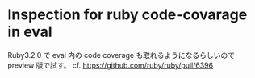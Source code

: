 # Inspection for ruby code-covarage in eval

Ruby3.2.0 で eval 内の code coverage も取れるようになるらしいので preview 版で試す。
cf. https://github.com/ruby/ruby/pull/6396
